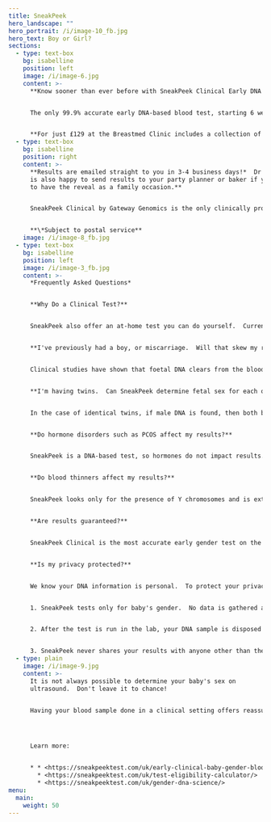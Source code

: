 ```yaml
---
title: SneakPeek
hero_landscape: ""
hero_portrait: /i/image-10_fb.jpg
hero_text: B﻿oy or Girl?
sections:
  - type: text-box
    bg: isabelline
    position: left
    image: /i/image-6.jpg
    content: >-
      **K﻿now sooner than ever before with S﻿neakPeek Clinical Early DNA Test**


      T﻿he only 99.9% accurate early DNA-based blood test, starting 6 weeks into pregnancy.


      **For just £﻿129 at the Breastmed Clinic includes a collection of our trusted infant feeding resources, so you are prepared when your baby arrives.**  Emailed results will include a special "reveal" video you can watch with your partner or family.
  - type: text-box
    bg: isabelline
    position: right
    content: >-
      **R﻿esults are emailed straight to you in 3-4 business days!*  Dr Reilly
      is also happy to send results to your party planner or baker if you want
      to have the reveal as a family occasion.** 


      S﻿neakPeek Clinical by Gateway Genomics is the only clinically proven early gender DNA test that lets you discover your baby's sex months ahead of ultrasound, so you can prepare for your little one's arrival, and share with family and friends.  Did you know a small fraction of your baby's DNA circulates in the maternal blood stream?  The test uses non-invasive prenatal testing (NIPT) to look for male Y chromosomes from a small sample of your blood.  From just 3ml of blood we can determine whether male Y chromosomes are found, meaning the baby is a boy.  If none are found, your baby is a girl.  SneakPeak is the leading provider of this technology and the most accurate test on the market, trusted by over 1 million mums and medical providers.


      **\*﻿Subject to postal service**
    image: /i/image-8_fb.jpg
  - type: text-box
    bg: isabelline
    position: left
    image: /i/image-3_fb.jpg
    content: >-
      *F﻿requently Asked Questions*


      **W﻿hy Do a Clinical Test?**


      S﻿neakPeek also offer an at-home test you can do yourself.  Currently in the UK, this involves drawing blood through a fingerprick test and squeezing drops out.  Having a venous blood sample in clinic reduces the chance of contamination and improves the accuracy of results.  


      **I﻿'ve previously had a boy, or miscarriage.  Will that skew my results?**  


      C﻿linical studies have shown that foetal DNA clears from the bloodstream within a few hours, to 2 days after birth. 


      **I﻿'m having twins.  Can SneakPeek determine fetal sex for each one?**


      I﻿n the case of identical twins, if male DNA is found, then both babies are boys.  If no male DNA is found, then both babies are girls.  For fraternal twins (or non-identical twins), finding male DNA will confirm at least one baby is a boy, but cannot distinguish if the second is a boy or a girl.  


      **D﻿o hormone disorders such as PCOS affect my results?**


      SneakPeek is a DNA-based test, so hormones do not impact results.


      **D﻿o blood thinners affect my results?**


      S﻿neakPeek looks only for the presence of Y chromosomes and is extremely sensitive and accurate.  No blood thinners or other drugs are known to impact SneakPeek gender results. 


      **A﻿re results guaranteed?**


      S﻿neakPeek Clinical is the most accurate early gender test on the market.  If your test does not match the gender of your newborn, you'll get a full refund. 


      **I﻿s my privacy protected?**


      W﻿e know your DNA information is personal.  To protect your privacy:


      1﻿. SneakPeek tests only for baby's gender.  No data is gathered about disease states or other health-related information.


      2﻿. After the test is run in the lab, your DNA sample is disposed of by a professional chemical management company in compliance with US federal standards.


      3﻿. SneakPeek never shares your results with anyone other than the email address you provide.
  - type: plain
    image: /i/image-9.jpg
    content: >-
      I﻿t is not always possible to determine your baby's sex on
      ultrasound.  Don't leave it to chance!


      H﻿aving your blood sample done in a clinical setting offers reassurance and accuracy. 




      Learn more: 


      * * <https://sneakpeektest.com/uk/early-clinical-baby-gender-blood-test/>
        * <https://sneakpeektest.com/uk/test-eligibility-calculator/>
        * <https://sneakpeektest.com/uk/gender-dna-science/>
menu:
  main:
    weight: 50
---
```

